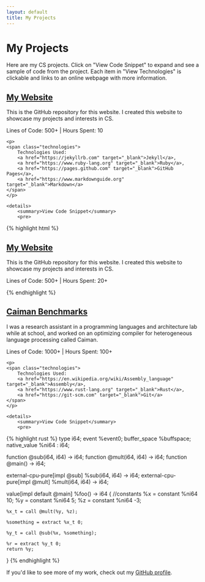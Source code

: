 ```yaml
---
layout: default
title: My Projects
---
```


<h1 class="header-container">My Projects</h1>

<div class="content-container">
    Here are my CS projects. Click on "View Code Snippet" to expand and see a sample of code from the project. Each item in "View Technologies" is clickable and links to an online webpage with more information.
</div>

<div class="project-box">
    <h2>
        <a class="project-title" href="https://github.com/meredithmhu/meredithmhu.github.io" target="_blank">My Website</a>
    </h2>
    <span>This is the GitHub repository for this website. I created this website to showcase my projects and interests in CS.</span>
    <p>Lines of Code: 500+ | Hours Spent: 10</p>
    
    <p>
    <span class="technologies">
        Technologies Used:
        <a href="https://jekyllrb.com" target="_blank">Jekyll</a>, 
        <a href="https://www.ruby-lang.org" target="_blank">Ruby</a>, 
        <a href="https://pages.github.com" target="_blank">GitHub Pages</a>, 
        <a href="https://www.markdownguide.org" target="_blank">Markdown</a>
    </span>
    </p>

    <details>
        <summary>View Code Snippet</summary>
        <pre>
{% highlight html %}
<div class="project-box">
    <h2>
        <a class="project-title" href="https://github.com/meredithmhu/meredithmhu.github.io" target="_blank">My Website</a>
    </h2>
    <p>This is the GitHub repository for this website. I created this website to showcase my projects and interests in CS.</p>
    <p>Lines of Code: 500+ | Hours Spent: 20+</p>
{% endhighlight %}
        </pre>
    </details>
    
</div>

<div class="project-box">
    <h2>
        <a class="project-title" href="https://github.com/cucapra/caiman" target="_blank">Caiman Benchmarks</a>
    </h2>
    <p>I was a research assistant in a programming languages and architecture lab while at school, and worked on an optimizing compiler for heterogeneous language processing called Caiman.</p>
    <p>Lines of Code: 1000+ | Hours Spent: 100+</p>

    <p>
    <span class="technologies">
        Technologies Used:
        <a href="https://en.wikipedia.org/wiki/Assembly_language" target="_blank">Assembly</a>, 
        <a href="https://www.rust-lang.org" target="_blank">Rust</a>, 
        <a href="https://git-scm.com" target="_blank">Git</a>
    </span>
    </p>
    
    <details>
        <summary>View Code Snippet</summary>
        <pre>
{% highlight rust %}
type i64;
event %event0;
buffer_space %buffspace;
native_value %ni64 : i64;

function @sub(i64, i64) -> i64;
function @mult(i64, i64) -> i64;
function @main() -> i64;

external-cpu-pure[impl @sub] %sub(i64, i64) -> i64;
external-cpu-pure[impl @mult] %mult(i64, i64) -> i64;

value[impl default @main] %foo() -> i64 {
  //constants 
    %x = constant %ni64 10;
    %y = constant %ni64 5;
    %z = constant %ni64 -3;

    %x_t = call @mult(%y, %z);

    %something = extract %x_t 0;

    %y_t = call @sub(%x, %something);

    %r = extract %y_t 0;
    return %y;
}
{% endhighlight %}
        </pre>
    </details>
    
</div>

<div class="content-container">
    If you'd like to see more of my work, check out my&nbsp;<a href="https://github.com/meredithmhu" target="_blank">GitHub profile</a>.

</div>
